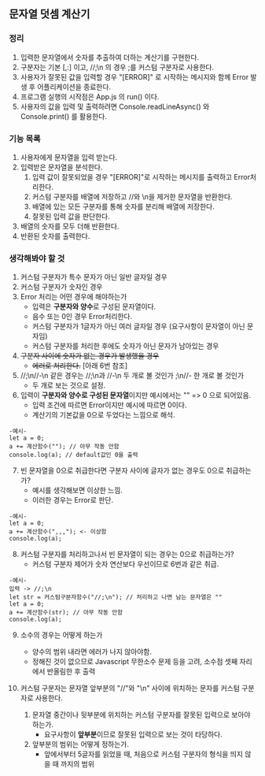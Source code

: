 ## 문자열 덧셈 계산기
### 정리
1. 입력한 문자열에서 숫자를 추출하여 더하는 계산기를 구현한다.
2. 구분자는 기본 [,:] 이고, //;\n 의 경우 ;를 커스텀 구분자로 사용한다.
3. 사용자가 잘못된 값을 입력할 경우 "[ERROR]" 로 시작하는 메시지와 함께 Error 발생 후 어플리케이션을 종료한다.
4. 프로그램 실행의 시작점은 App.js 의 run() 이다.
5. 사용자의 값을 입력 및 출력하려면 Console.readLineAsync() 와 Console.print() 를 활용한다.

### 기능 목록
1. 사용자에게 문자열을 입력 받는다.
2. 입력받은 문자열을 분석한다.
	1. 입력 값이 잘못되었을 경우 "[ERROR]"로 시작하는 메시지를 출력하고 Error처리한다.
	2. 커스텀 구분자를 배열에 저장하고 //와 \n을 제거한 문자열을 반환한다.
	3. 배열에 있는 모든 구분자를 통해 숫자를 분리해 배열에 저장한다.
	4. 잘못된 입력 값을 판단한다.
3. 배열의 숫자를 모두 더해 반환한다.
4. 반환된 숫자를 출력한다.

### 생각해봐야 할 것
1. 커스텀 구분자가 특수 문자가 아닌 일반 글자일 경우
2. 커스텀 구분자가 숫자인 경우
3. Error 처리는 어떤 경우에 해야하는가
	- 입력은 **구분자와 양수**로 구성된 문자열이다.
	- 음수 또는 0인 경우 Error처리한다.
	- 커스텀 구분자가 1글자가 아닌 여러 글자일 경우 (요구사항이 문자열이 아닌 문자임)
	- 커스텀 구분자를 처리한 후에도 숫자가 아닌 문자가 남아있는 경우
4. ~~구분자 사이에 숫자가 없는 경우가 발생했을 경우~~
	- ~~에러로 처리한다.~~ [아래 6번 참조]
5. //;\n//-\n 같은 경우는 //;\n과 //-\n 두 개로 볼 것인가 ;\n//- 한 개로 볼 것인가
	- 두 개로 보는 것으로 설정.
6. 입력이 **구분자와 양수로 구성된 문자열**이지만 예시에서는 "" => 0 으로 되어있음.
   - 입력 조건에 따르면 Error이지만 예시에 따르면 0이다.
   - 계산기의 기본값을 0으로 두었다는 느낌으로 해석.
```
-예시-
let a = 0;
a += 계산함수(""); // 아무 작동 안함
console.log(a); // default값인 0을 출력
```
7. 빈 문자열을 0으로 취급한다면 구분자 사이에 글자가 없는 경우도 0으로 취급하는가?
   - 예시를 생각해보면 이상한 느낌.
   - 이러한 경우는 Error로 판단.
```
-예시-
let a = 0;
a += 계산함수(",,,"); <- 이상함
console.log(a);
```
8. 커스텀 구분자를 처리하고나서 빈 문자열이 되는 경우는 0으로 취급하는가?
	- 커스텀 구분자 제어가 숫자 연산보다 우선이므로 6번과 같은 취급.
```
-예시-
입력 -> //;\n
let str = 커스텀구분자함수("//;\n"); // 처리하고 나면 남는 문자열은 ""
let a = 0;
a += 계산함수(str); // 아무 작동 안함
console.log(a);
```
9. 소수의 경우는 어떻게 하는가
	- 양수의 범위 내라면 에러가 나지 않아야함.
    - 정해진 것이 없으므로 Javascript 무한소수 문제 등을 고려, 소수점 셋째 자리에서 반올림한 후 출력

10. 커스텀 구분자는 문자열 앞부분의 "//"와 "\n" 사이에 위치하는 문자를 커스텀 구분자로 사용한다.
	1. 문자열 중간이나 뒷부분에 위치하는 커스텀 구분자를 잘못된 입력으로 보아야 하는가.
		- 요구사항이 **앞부분**이므로 잘못된 입력으로 보는 것이 타당하다.
	2. 앞부분의 범위는 어떻게 정하는가.
		- 앞에서부터 5글자를 읽었을 때, 처음으로 커스텀 구분자의 형식을 띄지 않을 때 까지의 범위